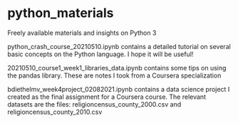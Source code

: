 # python_materials
Freely available materials and insights on Python 3

python_crash_course_20210510.ipynb contains a detailed tutorial on several basic concepts on the Python language. I hope it will be useful!

20210510_course1_week1_libraries_data.ipynb contains some tips on using the pandas library. These are notes I took from a Coursera specialization

bdiethelmv_week4project_02082021.ipynb contains a data science project I created as the final assignment for a Coursera course. The relevant datasets are the files:
religioncensus_county_2000.csv and religioncensus_county_2010.csv

